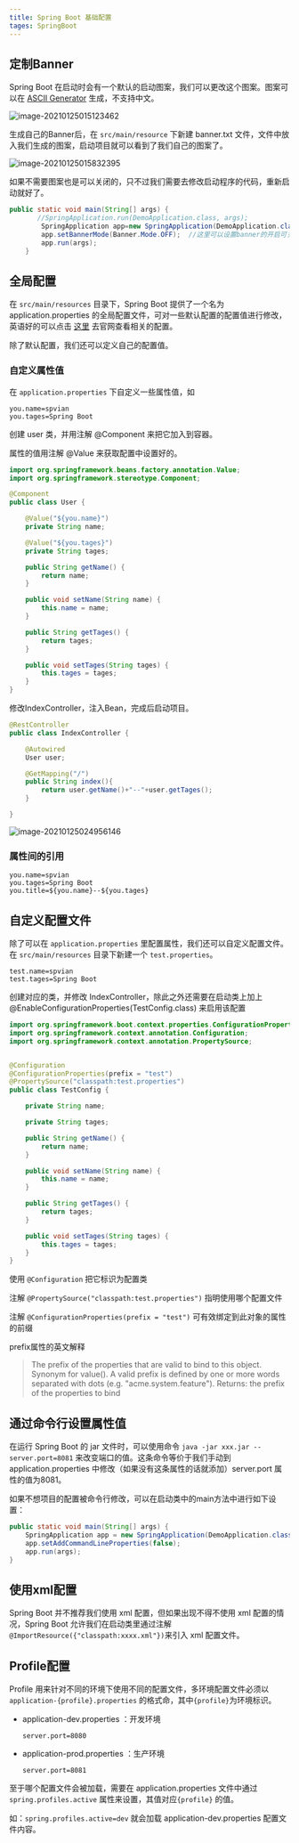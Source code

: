 ```yaml
---
title: Spring Boot 基础配置
tages: SpringBoot
---
```


## 定制Banner

Spring Boot 在启动时会有一个默认的启动图案，我们可以更改这个图案。图案可以在 [ASCII Generator](http://www.network-science.de/ascii/)  生成，不支持中文。

![image-20210125015123462](G:\my_java\项目\spviancc\spviancc.github.io\assets\image-20210125015123462.png)



生成自己的Banner后，在 `src/main/resource` 下新建 banner.txt 文件，文件中放入我们生成的图案，启动项目就可以看到了我们自己的图案了。

![image-20210125015832395](G:\my_java\项目\spviancc\spviancc.github.io\assets\image-20210125015832395.png)



如果不需要图案也是可以关闭的，只不过我们需要去修改启动程序的代码，重新启动就好了。

```java
public static void main(String[] args) {
       //SpringApplication.run(DemoApplication.class, args);
        SpringApplication app=new SpringApplication(DemoApplication.class);
        app.setBannerMode(Banner.Mode.OFF);  //这里可以设置banner的开启可关闭
        app.run(args);
    }
```



## 全局配置

在 `src/main/resources` 目录下，Spring Boot 提供了一个名为 application.properties 的全局配置文件，可对一些默认配置的配置值进行修改，英语好的可以点击 [这里](https://docs.spring.io/spring-boot/docs/current/reference/html/appendix-application-properties.html) 去官网查看相关的配置。

除了默认配置，我们还可以定义自己的配置值。



### 自定义属性值

在 `application.properties` 下自定义一些属性值，如

```properties
you.name=spvian
you.tages=Spring Boot
```



创建 user 类，并用注解 @Component 来把它加入到容器。

属性的值用注解 @Value 来获取配置中设置好的。

```java
import org.springframework.beans.factory.annotation.Value;
import org.springframework.stereotype.Component;

@Component
public class User {

    @Value("${you.name}")
    private String name;

    @Value("${you.tages}")
    private String tages;

    public String getName() {
        return name;
    }

    public void setName(String name) {
        this.name = name;
    }

    public String getTages() {
        return tages;
    }

    public void setTages(String tages) {
        this.tages = tages;
    }
}
```



修改IndexController，注入Bean，完成后启动项目。

```java
@RestController
public class IndexController {

    @Autowired
    User user;

    @GetMapping("/")
    public String index(){
        return user.getName()+"--"+user.getTages();
    }

}
```

![image-20210125024956146](G:\my_java\项目\spviancc\spviancc.github.io\assets\image-20210125024956146.png)



### 属性间的引用

```properties
you.name=spvian
you.tages=Spring Boot
you.title=${you.name}--${you.tages}
```



## 自定义配置文件

除了可以在 `application.properties` 里配置属性，我们还可以自定义配置文件。在 `src/main/resources` 目录下新建一个 `test.properties`。

```properties
test.name=spvian
test.tages=Spring Boot
```



创建对应的类，并修改 IndexController，除此之外还需要在启动类上加上 @EnableConfigurationProperties(TestConfig.class) 来启用该配置

```java
import org.springframework.boot.context.properties.ConfigurationProperties;
import org.springframework.context.annotation.Configuration;
import org.springframework.context.annotation.PropertySource;


@Configuration
@ConfigurationProperties(prefix = "test")
@PropertySource("classpath:test.properties")
public class TestConfig {

    private String name;

    private String tages;

    public String getName() {
        return name;
    }

    public void setName(String name) {
        this.name = name;
    }

    public String getTages() {
        return tages;
    }

    public void setTages(String tages) {
        this.tages = tages;
    }
}

```

使用 `@Configuration` 把它标识为配置类

注解 `@PropertySource("classpath:test.properties")` 指明使用哪个配置文件

注解 `@ConfigurationProperties(prefix = "test")` 可有效绑定到此对象的属性的前缀

  prefix属性的英文解释

> The prefix of the properties that are valid to bind to this object. Synonym for value(). A valid prefix is defined by one or more words separated with dots (e.g. "acme.system.feature").
> Returns:  the prefix of the properties to bind



## 通过命令行设置属性值

在运行 Spring Boot 的 jar 文件时，可以使用命令 `java -jar xxx.jar --server.port=8081` 来改变端口的值。这条命令等价于我们手动到 application.properties 中修改（如果没有这条属性的话就添加）server.port 属性的值为8081。

如果不想项目的配置被命令行修改，可以在启动类中的main方法中进行如下设置： 

```java
public static void main(String[] args) {
    SpringApplication app = new SpringApplication(DemoApplication.class);
    app.setAddCommandLineProperties(false);
    app.run(args);
}
```



## 使用xml配置

Spring Boot 并不推荐我们使用 xml 配置，但如果出现不得不使用 xml 配置的情况，Spring Boot 允许我们在启动类里通过注解`@ImportResource({"classpath:xxxx.xml"})`来引入 xml 配置文件。



## Profile配置

Profile 用来针对不同的环境下使用不同的配置文件，多环境配置文件必须以 `application-{profile}.properties` 的格式命，其中`{profile}`为环境标识。

- application-dev.properties ：开发环境

  ```properties
  server.port=8080
  ```

- application-prod.properties ：生产环境

  ```properties
  server.port=8081
  ```

至于哪个配置文件会被加载，需要在 application.properties 文件中通过 `spring.profiles.active` 属性来设置，其值对应`{profile}` 的值。

如：`spring.profiles.active=dev` 就会加载 application-dev.properties 配置文件内容。

